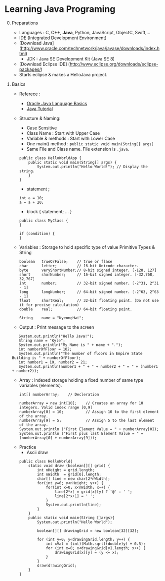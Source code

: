 # Learning Java Programing

0. Preparations
    - Languages : C, C++, **Java**, Python, JavaScript, ObjectC, Swift,...
    - IDE (Integrated Development Environment)
    - [Download Java] (http://www.oracle.com/technetwork/java/javase/downloads/index.html)
        - JDK : Java SE Development Kit (Java SE 8)
    - [Download Eclipse IDE] (http://www.eclipse.org/downloads/eclipse-packages/)
    - Starts eclipse & makes a HelloJava project.
    
1. Basics
    - Referece :
        - [Oracle Java Language Basics](https://docs.oracle.com/javase/tutorial/java/nutsandbolts/index.html)
        - [Java Tutorial](https://www.tutorialspoint.com/java/index.htm)
    - Structure & Naming: 
        - Case Sensitive
        - Class Name : Start with Upper Case
        - Variable & methods : Start with Lower Case
        - One main() method : `public static void main(String[] args)`
        - Same File and Class name. File extension is `.java`.
       
       
      ```
      public class HelloWorldApp {
          public static void main(String[] args) {
              System.out.println("Hello World!"); // Display the string.
          }
      }
      ```
        - statement ;
        ```
        int a = 10;
        a = a + 20;
        ```
        
        - block { statement; ... }
        ```
        public class MyClass {
        }
        
        if (condition) {
        }
        ```
    - Variables : Storage to hold specific type of value 
      Primitive Types & String
      ```
      boolean   trueOrFalse;    // true or flase
      char      letter;         // 16-bit Unicode character.
      byte      veryShortNumber;// 8-bit signed integer. [-128, 127]
      short     shorNumber;     // 16-bit signed integer. [-32,768, 32,767]
      int       number;         // 32-bit signed number. [-2^31, 2^31 - 1]
      long      longNumber;     // 64-bit signed number. [-2^63, 2^63 - 1]
      float     shortReal;      // 32-bit floating point. (Do not use it for precise calculation)
      double    real;           // 64-bit floating point.
      
      String    name = "KyeongHwi";
      ```
     - Output : Print message to the screen
     ```
        System.out.println("Hello Java!");
        String name = "Kyle";
        System.out.println("My Name is " + name + ".");
        int numberOfFloor = 102;
        System.out.println("The number of floors in Empire State Building is " + numberOfFloor);       
        int number1 = 10, number2 = 21;
        System.out.println(number1 + " + " + number2 + " = " + (number1 + number2));       
     ```
    - Array : Indexed storage holding a fixed number of same type variables (elements).
      ```
      int[] numberArray;    // Decleration
      
      numberArray = new int[10];    // Creates an array for 10 integers. Valid index range [0,9]
      numberArray[0] = 10;          // Assign 10 to the first element of the array.
      numberArray[9] = 5;           // Assign 5 to the last element of the array.
      System.out.println ("First Element Value = " + numberArray[0]);
      System.out.println ("First plus last Element Value = " + (numberArray[0] + numberArray[9]));
      
      ```    
     - Practice
        - Ascii draw
        ```
        public class HelloWorld{
            static void draw (boolean[][] grid) {
                int nHeight = grid.length;
                int nWidth  = grid[0].length;
                char[] line = new char[2*nWidth];
                for(int y=0; y<nHeight; y++) {
                    for(int x=0; x<nWidth; x++) {
                        line[2*x] = grid[x][y] ? '@' : ' ';
                        line[2*x+1] = ' ';
                    }
                    System.out.println(line);
                }
            }
            public static void main(String []args){
                System.out.println("Hello World");

                boolean[][] drawingGrid = new boolean[32][32];

                for (int y=0; y<drawingGrid.length; y++) {
                    int xVal = (int)(Math.sqrt((double)y) + 0.5);
                    for (int x=0; x<drawingGrid[y].length; x++) {
                        drawingGrid[x][y] = (y <= x);
                    }
                }
                draw(drawingGrid);
            }
        }
        ```

